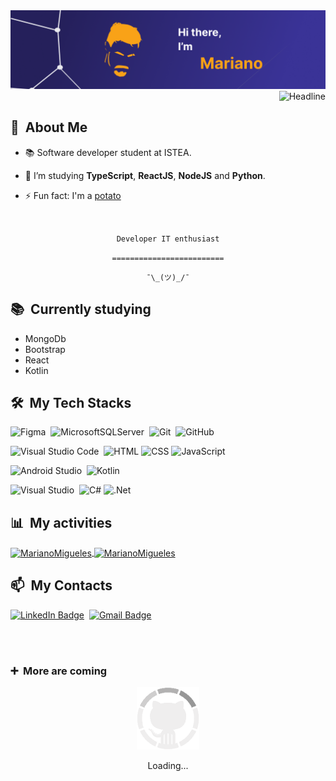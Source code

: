 <div>
  <div align=end>
    <img src="https://github.com/MarianoMigueles/GitHubContent/blob/main/MYHEROE.png" alt="GitHub Heroe" widght="100%">
    <img src="https://readme-typing-svg.herokuapp.com?color=FFFFFF&size=32&center=true&vCenter=true&width=600&height=50&lines=Software+Developer+Student;Full-Stack+Developer;Problem+Solver;Freelancer;Open-Source+Enthusiast" alt="Headline" />
  </div>
</div>

<div>

  ## 🧭 &nbsp;About Me

  - 📚 Software developer student at ISTEA.
  <!-- - 🔭 I'm currently working on <a href="#">MyJob</a> -->

  - 🌱  I’m studying **TypeScript**, **ReactJS**, **NodeJS** and **Python**.

  - ⚡ Fun fact: I'm a <a href="https://en.wikipedia.org/wiki/Potato">potato</a>

  <br>
  

</div>


<div align="center">

  `Developer IT enthusiast`
  <br>

  `=========================`
  <br>

  `¯\_(ツ)_/¯`
</div>


<div>

  ## 📚 &nbsp;Currently studying

  - MongoDb
  - Bootstrap
  - React
  - Kotlin

</div>


<div>

  ## 🛠️ &nbsp;My Tech Stacks

  ![Figma](https://img.shields.io/badge/figma-%23F24E1E.svg?style=for-the-badge&logo=figma&logoColor=white)&nbsp;
  ![MicrosoftSQLServer](https://img.shields.io/badge/Microsoft%20SQL%20Server-CC2927?style=for-the-badge&logo=microsoft%20sql%20server&logoColor=white)&nbsp;
  ![Git](https://img.shields.io/badge/-Git-0D1117?style=flat&logo=git)&nbsp;
  ![GitHub](https://img.shields.io/badge/-GitHub-0D1117?style=flat&logo=github)&nbsp;

  ![Visual Studio Code](https://img.shields.io/badge/-VS%20Code-0D1117?style=flat&logo=visual-studio-code&logoColor=007ACC)&nbsp;
  ![HTML](https://img.shields.io/badge/-HTML-0D1117?style=flat&logo=HTML5)
  ![CSS](https://img.shields.io/badge/-CSS-0D1117?style=flat&logo=CSS3&logoColor=1572B6)
  ![JavaScript](https://img.shields.io/badge/-JavaScript-0D1117?style=flat&logo=javascript)

  ![Android Studio](https://img.shields.io/badge/android%20studio-346ac1?style=for-the-badge&logo=android%20studio&logoColor=white)&nbsp;
  ![Kotlin](https://img.shields.io/badge/-Kotlin-0D1117?style=flat&logo=kotlin)
  
  ![Visual Studio](https://img.shields.io/badge/Visual%20Studio-5C2D91.svg?style=for-the-badge&logo=visual-studio&logoColor=white)&nbsp;
  ![C#](https://img.shields.io/badge/c%23-%23239120.svg?style=for-the-badge&logo=csharp&logoColor=white)
  ![.Net](https://img.shields.io/badge/.NET-5C2D91?style=for-the-badge&logo=.net&logoColor=white)
  
  
</div>


<div>

  ## 📊 &nbsp;My activities
  <a href="https://github.com/MarianoMigueles">
    <img width=450 height=170 align="center" alt="MarianoMigueles" src="https://github-readme-stats.vercel.app/api?username=MarianoMigueles&theme=midnight-purple&show_icons=true&bg_color=0D1117&hide_border=true&count_private=true" />
  </a>
  <a href="https://github.com/MarianoMigueles">
    <img align="center" alt="MarianoMigueles" src="https://github-readme-stats.vercel.app/api/top-langs/?username=MarianoMigueles&theme=midnight-purple&layout=compact&bg_color=0D1117&hide_border=true&count_private=true" />
  </a>
</div>

<div>

  ## 📫 &nbsp;My Contacts

  <!-- [![Portfolio Badge](https://img.shields.io/badge/-Portifolio-blueviolet?style=flat-square&logo=Portfolio&logoColor=white)](https://pepyn0.github.io/)&nbsp; -->
  [![LinkedIn Badge](https://img.shields.io/badge/-Mariano_Migueles-blue?style=flat-square&logo=Linkedin&logoColor=white&link=https://www.linkedin.com/in/MarianoMigueles/)](https://www.linkedin.com/in/mariano-joel-migueles/)&nbsp;
  [![Gmail Badge](https://img.shields.io/badge/-mariano.joel.migueles@gmail.com-red?style=flat-square&logo=Gmail&logoColor=white)](mailto:mariano.joel.migueles@gmail.com)

<br>



</br>

### ➕ &nbsp;More are coming

  <div align=center>
      <img src="https://raw.githubusercontent.com/AhmedFathyDev/AhmedFathyDev/main/GitHub.gif" alt="GitHub Octocat Logo" height="100">
        <p>Loading...</p>
  </div>

</div>

